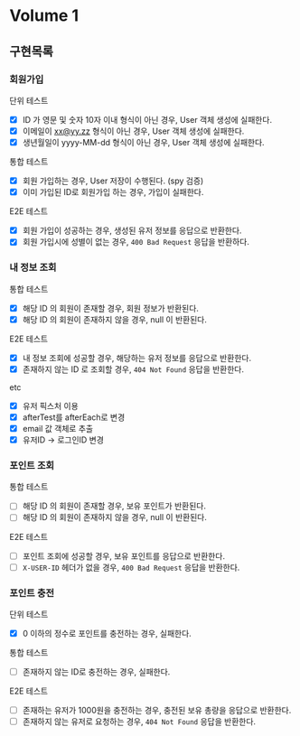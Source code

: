 # Volume 1

## 구현목록

### 회원가입

단위 테스트

- [x] ID 가 영문 및 숫자 10자 이내 형식이 아닌 경우, User 객체 생성에 실패한다.
- [x] 이메일이 xx@yy.zz 형식이 아닌 경우, User 객체 생성에 실패한다.
- [x] 생년월일이 yyyy-MM-dd 형식이 아닌 경우, User 객체 생성에 실패한다.

통합 테스트

- [x] 회원 가입하는 경우, User 저장이 수행된다. (spy 검증)
- [x] 이미 가입된 ID로 회원가입 하는 경우, 가입이 실패한다.

E2E 테스트

- [x] 회원 가입이 성공하는 경우, 생성된 유저 정보를 응답으로 반환한다.
- [x] 회원 가입시에 성별이 없는 경우, `400 Bad Request` 응답을 반환하다.

### 내 정보 조회

통합 테스트

- [x] 해당 ID 의 회원이 존재할 경우, 회원 정보가 반환된다.
- [x] 해당 ID 의 회원이 존재하지 않을 경우, null 이 반환된다.

E2E 테스트

- [x] 내 정보 조회에 성공할 경우, 해당하는 유저 정보를 응답으로 반환한다.
- [x] 존재하지 않는 ID 로 조회할 경우, `404 Not Found` 응답을 반환한다.

etc

- [x] 유저 픽스처 이용
- [x] afterTest를 afterEach로 변경
- [x] email 값 객체로 추출
- [x] 유저ID -> 로그인ID 변경
### 포인트 조회

통합 테스트

- [ ] 해당 ID 의 회원이 존재할 경우, 보유 포인트가 반환된다.
- [ ] 해당 ID 의 회원이 존재하지 않을 경우, null 이 반환된다.

E2E 테스트

- [ ] 포인트 조회에 성공할 경우, 보유 포인트를 응답으로 반환한다.
- [ ] `X-USER-ID` 헤더가 없을 경우, `400 Bad Request` 응답을 반환한다.

### 포인트 충전

단위 테스트

- [x] 0 이하의 정수로 포인트를 충전하는 경우, 실패한다.

통합 테스트

- [ ] 존재하지 않는 ID로 충전하는 경우, 실패한다.

E2E 테스트

- [ ] 존재하는 유저가 1000원을 충전하는 경우, 충전된 보유 총량을 응답으로 반환한다.
- [ ] 존재하지 않는 유저로 요청하는 경우, `404 Not Found` 응답을 반환한다.
